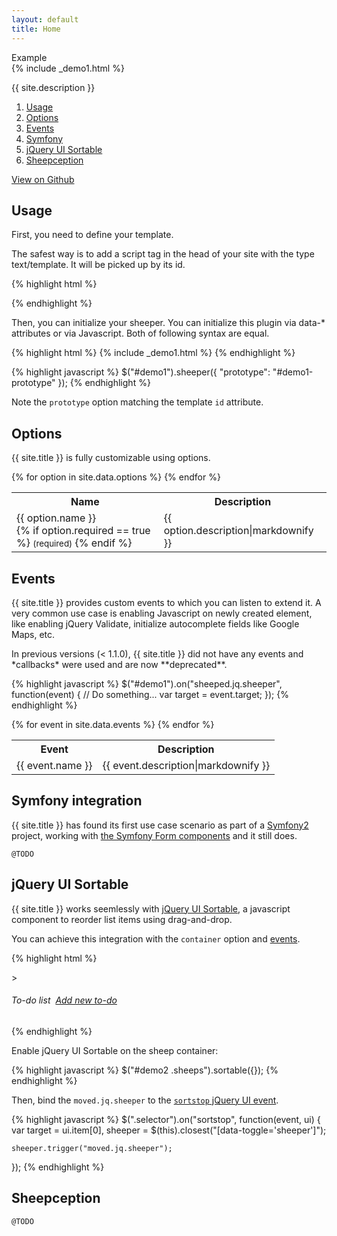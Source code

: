```yaml
---
layout: default
title: Home
---
```


<div class="card-demo">
  <div class="card-block">
    <div class="demo-label">Example</div>
    {% include _demo1.html %}
    <script id="demo1-prototype" type="text/template">
      {% include _template-demo.html %}
    </script>
  </div>
</div>

{{ site.description }}

1. [Usage](#usage)
2. [Options](#options)
3. [Events](#events)
4. [Symfony](#symfony-integration)
5. [jQuery UI Sortable](#jquery-ui-sortable)
6. [Sheepception](#sheepception)

<a href="{{ site.github.repo }}">
  View on Github
</a>

## Usage

First, you need to define your template.

The safest way is to add a script tag in the head of your site with the type text/template. It will be picked up by its id.

{% highlight html %}
<script id="demo1-prototype" type="text/template">
{% include _template-demo.html %}
</script>
{% endhighlight %}

Then, you can initialize your sheeper. You can initialize this plugin via data-* attributes or via Javascript. Both of following syntax are equal.

{% highlight html %}
  {% include _demo1.html %}
{% endhighlight %}

{% highlight javascript %}
$("#demo1").sheeper({
  "prototype": "#demo1-prototype"
});
{% endhighlight %}

Note the `prototype` option matching the template `id` attribute.

## Options

{{ site.title }} is fully customizable using options.

<table>
    <tr>
        <th>Name</th>
        <th>Description</th>
    </tr>
    {% for option in site.data.options %}
        <tr>
            <td>
                <span class="docs-highlight">
                    {{ option.name }}<br />
                    {% if option.required == true %}
                        <small class="docs-required">(required)</small>
                    {% endif %}
                </span>
            </td>
            <td>{{ option.description|markdownify }}</td>
        </tr>
    {% endfor %}
</table>

## Events

{{ site.title }} provides custom events to which you can listen to extend it. A very common use case is enabling Javascript on newly created element, like enabling jQuery Validate, initialize autocomplete fields like Google Maps, etc.

<div class="message">
  In previous versions (< 1.1.0), {{ site.title }} did not have any events and *callbacks* were used and are now **deprecated**.
</div>

{% highlight javascript %}
$("#demo1").on("sheeped.jq.sheeper", function(event) {
    // Do something...
    var target = event.target;
});
{% endhighlight %}

<table>
    <tr>
        <th>Event</th>
        <th>Description</th>
    </tr>
    {% for event in site.data.events %}
        <tr>
            <td>
                <span class="docs-highlight">{{ event.name }}</span>
            </td>
            <td>{{ event.description|markdownify }}</td>
        </tr>
    {% endfor %}
</table>

## Symfony integration

{{ site.title }} has found its first use case scenario as part of a [Symfony2](https://symfony.com/) project, working with [the Symfony Form components](http://symfony.com/doc/current/components/form/introduction.html) and it still does.

`@TODO`

## jQuery UI Sortable

{{ site.title }} works seemlessly with [jQuery UI Sortable](https://jqueryui.com/sortable/), a javascript component to reorder list items using drag-and-drop.

You can achieve this integration with the `container` option and [events](#events).

{% highlight html %}
<div
    id="demo2"
    data-toggle="sheeper"
    data-prototype="#demo1-prototype"
    data-container=".sheeps" <!-- Reference the div.sheeps below -->
>
  <h6>
    To-do list
    &nbsp;<a class="sheep-link" href="#">Add new to-do</a>
  </h6>
  <div class="sheeps">
    <!-- This div will hold sheeps that you create. -->
  </div>
</div>
{% endhighlight %}

Enable jQuery UI Sortable on the sheep container:

{% highlight javascript %}
$("#demo2 .sheeps").sortable({});
{% endhighlight %}

Then, bind the `moved.jq.sheeper` to the [`sortstop` jQuery UI event](http://api.jqueryui.com/sortable/#event-stop).

{% highlight javascript %}
$(".selector").on("sortstop", function(event, ui) {
    var target = ui.item[0],
        sheeper = $(this).closest("[data-toggle='sheeper']");

    sheeper.trigger("moved.jq.sheeper");
});
{% endhighlight %}

## Sheepception

`@TODO`

